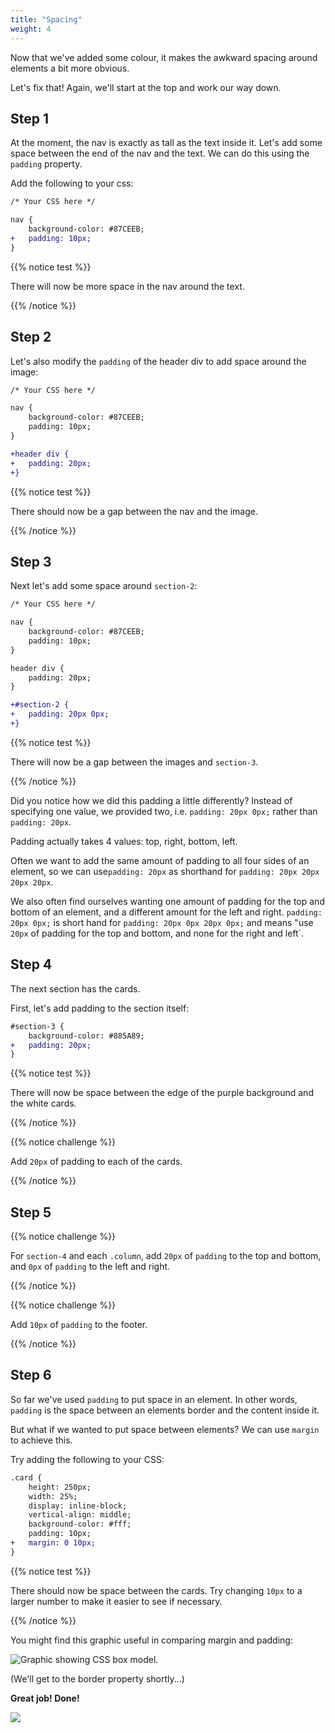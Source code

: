 ```yaml
---
title: "Spacing"
weight: 4
---
```


Now that we've added some colour, it makes the awkward spacing around elements a bit more obvious.

Let's fix that!
Again, we'll start at the top and work our way down.

## Step 1

At the moment, the nav is exactly as tall as the text inside it.
Let's add some space between the end of the nav and the text.
We can do this using the `padding` property.

Add the following to your css:

```diff
/* Your CSS here */

nav {
	background-color: #87CEEB;
+	padding: 10px;
}
```

{{% notice test %}}

There will now be more space in the nav around the text.

{{% /notice %}}

## Step 2

Let's also modify the `padding` of the header div to add space around the image:

```diff
/* Your CSS here */

nav {
	background-color: #87CEEB;
	padding: 10px;
}

+header div {
+	padding: 20px;
+}
```

{{% notice test %}}

There should now be a gap between the nav and the image.

{{% /notice %}}

## Step 3

Next let's add some space around `section-2`:

```diff
/* Your CSS here */

nav {
	background-color: #87CEEB;
	padding: 10px;
}

header div {
	padding: 20px;
}

+#section-2 {
+	padding: 20px 0px;
+}
```

{{% notice test %}}

There will now be a gap between the images and `section-3`.

{{% /notice %}}

Did you notice how we did this padding a little differently?
Instead of specifying one value, we provided two, i.e. `padding: 20px 0px;` rather than `padding: 20px`.

Padding actually takes 4 values: top, right, bottom, left.

Often we want to add the same amount of padding to all four sides of an element, so we can use`padding: 20px` as shorthand for `padding: 20px 20px 20px 20px`.

We also often find ourselves wanting one amount of padding for the top and bottom of an element, and a different amount for the left and right.
`padding: 20px 0px;` is short hand for `padding: 20px 0px 20px 0px;` and means "use `20px` of padding for the top and bottom, and none for the right and left`.

## Step 4

The next section has the cards.

First, let's add padding to the section itself:

```diff
#section-3 {
	background-color: #885A89;
+	padding: 20px;
}
```

{{% notice test %}}

There will now be space between the edge of the purple background and the white cards.

{{% /notice %}}

{{% notice challenge %}}

Add `20px` of padding to each of the cards.

{{% /notice %}}

## Step 5

{{% notice challenge %}}

For `section-4` and each `.column`, add `20px` of `padding` to the top and bottom, and `0px` of `padding` to the left and right.

{{% /notice %}}

{{% notice challenge %}}

Add `10px` of `padding` to the footer.

{{% /notice %}}


## Step 6

So far we've used `padding` to put space in an element.
In other words, `padding` is the space between an elements border and the content inside it.

But what if we wanted to put space between elements?
We can use `margin` to achieve this.

Try adding the following to your CSS:

```diff
.card {
	height: 250px;
	width: 25%;
	display: inline-block;
	vertical-align: middle;
	background-color: #fff;
	padding: 10px;
+	margin: 0 10px;
}
```

{{% notice test %}}

There should now be space between the cards. Try changing `10px` to a larger number to make it easier to see if necessary.

{{% /notice %}}

You might find this graphic useful in comparing margin and padding:

![Graphic showing CSS box model.](../../images/box_model.png)

(We'll get to the border property shortly...)


**Great job! Done!**

![](../../images/gifs/celebration_2.gif)
